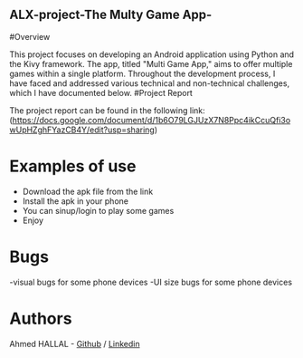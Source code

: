## ALX-project-The Multy Game App-
#Overview

  This project focuses on developing an Android application using Python and the Kivy framework. The app, titled "Multi Game App," aims to offer multiple games within a single platform. Throughout the development process, I have faced and addressed various technical and non-technical challenges, which I have documented below.
#Project Report

The project report can be found in the following link:
  (https://docs.google.com/document/d/1b6O79LGJUzX7N8Ppc4ikCcuQfi3owUpHZghFYazCB4Y/edit?usp=sharing)
# Examples of use

  - Download the apk file from the link
  - Install the apk in your phone
  - You can sinup/login to play some games
  - Enjoy

# Bugs

-visual bugs for some phone devices
-UI size bugs for some phone devices

# Authors

Ahmed HALLAL - [Github](https://github.com/TheAhall) / [Linkedin](www.linkedin.com/in/theahall)
